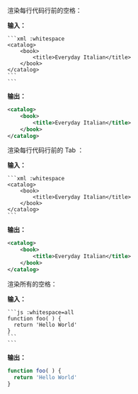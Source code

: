 渲染每行代码行前的空格：

**输入：**

````
```xml :whitespace
<catalog>
    <book>
        <title>Everyday Italian</title>
    </book>
</catalog>
```
```
````

**输出：**

```xml :whitespace :no-line-numbers
<catalog>
    <book>
        <title>Everyday Italian</title>
    </book>
</catalog>
```

渲染每行代码行前的 Tab ：

**输入：**

````
```xml :whitespace
<catalog>
	<book>
		<title>Everyday Italian</title>
	</book>
</catalog>
```
````

**输出：**

```xml :whitespace :no-line-numbers
<catalog>
	<book>
		<title>Everyday Italian</title>
	</book>
</catalog>
```

渲染所有的空格：

**输入：**

````
```js :whitespace=all
function foo( ) {
  return 'Hello World'  
}
```
```
````

**输出：**

```js :whitespace=all :no-line-numbers
function foo( ) {
  return 'Hello World'  
}
```
